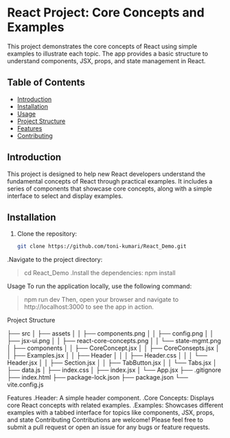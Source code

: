 # React Project: Core Concepts and Examples

This project demonstrates the core concepts of React using simple examples to illustrate each topic. The app provides a basic structure to understand components, JSX, props, and state management in React.

## Table of Contents
- [Introduction](#introduction)
- [Installation](#installation)
- [Usage](#usage)
- [Project Structure](#project-structure)
- [Features](#features)
- [Contributing](#contributing)

## Introduction

This project is designed to help new React developers understand the fundamental concepts of React through practical examples. It includes a series of components that showcase core concepts, along with a simple interface to select and display examples.

## Installation

1. Clone the repository:
   ```sh
   git clone https://github.com/toni-kumari/React_Demo.git


.Navigate to the project directory:
 > cd React_Demo
.Install the dependencies:
> npm install

Usage
To run the application locally, use the following command:
> npm run dev
Then, open your browser and navigate to http://localhost:3000 to see the app in action.

Project Structure

├── src
│   ├── assets
│   │   ├── components.png
│   │   ├── config.png
│   │   ├── jsx-ui.png
│   │   ├── react-core-concepts.png
│   │   └── state-mgmt.png
│   ├── components
│   │   ├── CoreConcept.jsx
│   │   ├── CoreConsepts.jsx
│   │   ├── Examples.jsx
│   │   ├── Header
│   │   │   ├── Header.css
│   │   │   └── Header.jsx
│   │   ├── Section.jsx
│   │   ├── TabButton.jsx
│   │   └── Tabs.jsx
│   ├── data.js
│   ├── index.css
│   ├── index.jsx
│   └── App.jsx
├── .gitignore
├── index.html
├── package-lock.json
├── package.json
└── vite.config.js

Features
 .Header: A simple header component.
 .Core Concepts: Displays core React concepts with related examples.
 .Examples: Showcases different examples with a tabbed interface for 
            topics like components, JSX, props, and state
Contributing
Contributions are welcome!
Please feel free to submit a pull request or open an issue for any bugs or
feature requests.

